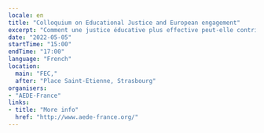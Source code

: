 ```yaml
---
locale: en
title: "Colloquium on Educational Justice and European engagement"
excerpt: "Comment une justice éducative plus effective peut-elle contribuer à développer la conscience et l’engagement européen chez les jeunes ? avec Bernard HUGONNIER, Maître de conférences à Sciences Po, ancien directeur adjoint pour l'éducation à l'OCDE."
date: "2022-05-05"
startTime: "15:00"
endTime: "17:00"
language: "French"
location:
  main: "FEC,"
  after: "Place Saint-Etienne, Strasbourg"
organisers:
- "AEDE-France"
links:
- title: "More info"
  href: "http://www.aede-france.org/"
---
```

